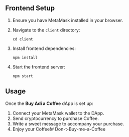 ## Frontend Setup

1. Ensure you have MetaMask installed in your browser.

2. Navigate to the `client` directory:
   ```
   cd client
   ```

3. Install frontend dependencies:

   ```
   npm install
   ```

4. Start the frontend server:

   ```
   npm start
   ```

## Usage

Once the **Buy Adi a Coffee** dApp is set up:

1. Connect your MetaMask wallet to the DApp.
2. Send cryptocurrency to purchase Coffee.
3. Write a sweet message to accompany your purchase.
4. Enjoy your Coffee!#   D o n - t - B u y - m e - a - C o f f e e  
 